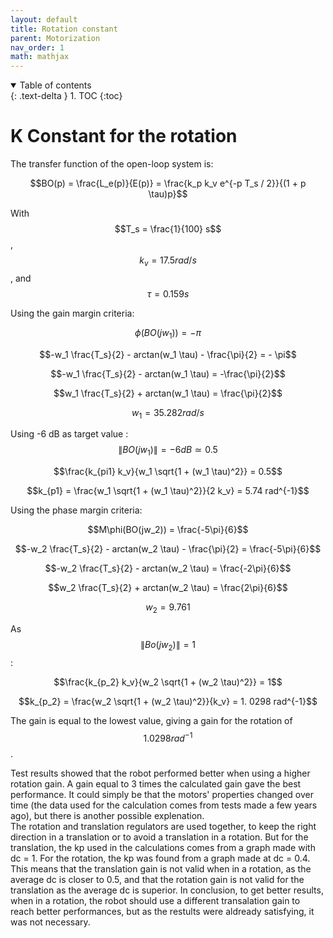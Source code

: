 ```yaml
---
layout: default
title: Rotation constant
parent: Motorization
nav_order: 1
math: mathjax
---
```



<details open markdown="block">
  <summary>
    Table of contents
  </summary>
  {: .text-delta }
1. TOC
{:toc}
</details>

# K Constant for the rotation
The transfer function of the open-loop system is:  

$$BO(p) = \frac{L_e(p)}{E(p)} = \frac{k_p k_v e^{-p T_s / 2}}{(1 + p \tau)p}$$

With $$T_s = \frac{1}{100} s$$, $$k_v = 17.5 rad / s$$, and $$\tau = 0.159 s$$

Using the gain margin criteria:  

$$\phi (BO(jw_1)) = - \pi$$

$$-w_1 \frac{T_s}{2} - arctan(w_1 \tau) - \frac{\pi}{2} = - \pi$$

$$-w_1  \frac{T_s}{2}  - arctan(w_1 \tau)  = -\frac{\pi}{2}$$

$$w_1  \frac{T_s}{2}  + arctan(w_1 \tau)  = \frac{\pi}{2}$$

$$w_1 = 35.282 rad / s$$

Using -6 dB as target value : $$\| BO(jw_1) \| = -6 dB \simeq 0.5$$

$$\frac{k_{pi1} k_v}{w_1 \sqrt{1 + (w_1 \tau)^2}} = 0.5$$

$$k_{p1} = \frac{w_1 \sqrt{1 + (w_1 \tau)^2}}{2 k_v} = 5.74 rad^{-1}$$

Using the phase margin criteria:  

$$M\phi(BO(jw_2)) = \frac{-5\pi}{6}$$

$$-w_2 \frac{T_s}{2} - arctan(w_2 \tau) - \frac{\pi}{2} = \frac{-5\pi}{6}$$

$$-w_2 \frac{T_s}{2} - arctan(w_2 \tau)  = \frac{-2\pi}{6}$$

$$w_2 \frac{T_s}{2} + arctan(w_2 \tau)  = \frac{2\pi}{6}$$

$$w_2 =  9.761$$

As $$\| Bo(jw_2) \| = 1$$ :

$$\frac{k_{p_2} k_v}{w_2 \sqrt{1 + (w_2 \tau)^2}} = 1$$

$$k_{p_2} = \frac{w_2 \sqrt{1 + (w_2 \tau)^2}}{k_v} = 1. 0298 rad^{-1}$$

The gain is equal to the lowest value, giving a gain for the rotation of $$1. 0298 rad^{-1}$$.  


Test results showed that the robot performed better when using a higher rotation gain. A gain equal to 3 times the calculated gain gave the best performance. 
It could simply be that the motors' properties changed over time (the data used for the calculation comes from tests made a few years ago), but there is another possible explenation.
\
The rotation and translation regulators are used together, to keep the right direction in a translation or to avoid a translation in a rotation. 
But for the translation, the kp used in the calculations comes from a graph made with dc = 1. For the rotation, the kp was found from a graph made at dc = 0.4. 
This means that the translation gain is not valid when in a rotation, as the average dc is closer to 0.5, and that the rotation gain is not valid for the translation as the average dc is superior.
In conclusion, to get better results, when in a rotation, the robot should use a different transalation gain to reach better performances, but as the restults were aldready satisfying, it was not necessary.

